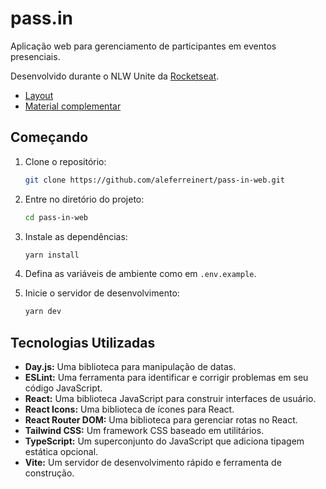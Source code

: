 # pass.in

Aplicação web para gerenciamento de participantes em eventos presenciais.

Desenvolvido durante o NLW Unite da [Rocketseat](https://github.com/Rocketseat).

- [Layout](https://www.figma.com/design/mHC6yBILFbaolx8uuZjpUP/pass.in--Community-?node-id=2007-1477&p=f&t=ivLxQxi2fawHS7yL-0)
- [Material complementar](https://efficient-sloth-d85.notion.site/NLW-UNITE-bad7b350c332474d8f5e3b717f6808a6)

## Começando

1. Clone o repositório:

   ```sh
   git clone https://github.com/aleferreinert/pass-in-web.git
   ```

2. Entre no diretório do projeto:

   ```sh
   cd pass-in-web
   ```

3. Instale as dependências:

   ```sh
   yarn install
   ```

4. Defina as variáveis de ambiente como em `.env.example`.
5. Inicie o servidor de desenvolvimento:

   ```sh
   yarn dev
   ```

## Tecnologias Utilizadas

- **Day.js:** Uma biblioteca para manipulação de datas.
- **ESLint:** Uma ferramenta para identificar e corrigir problemas em seu código JavaScript.
- **React:** Uma biblioteca JavaScript para construir interfaces de usuário.
- **React Icons:** Uma biblioteca de ícones para React.
- **React Router DOM:** Uma biblioteca para gerenciar rotas no React.
- **Tailwind CSS:** Um framework CSS baseado em utilitários.
- **TypeScript:** Um superconjunto do JavaScript que adiciona tipagem estática opcional.
- **Vite:** Um servidor de desenvolvimento rápido e ferramenta de construção.
